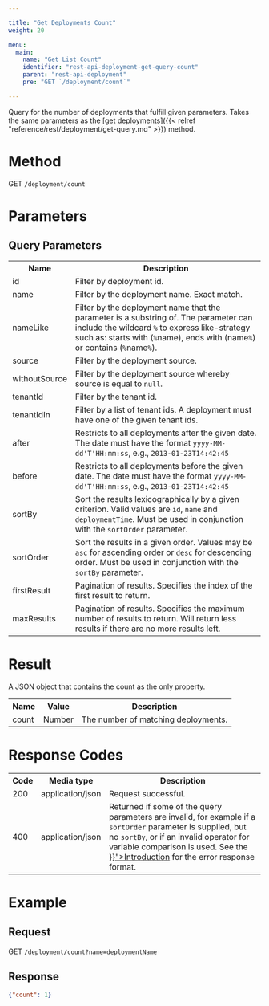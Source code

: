 ```yaml
---

title: "Get Deployments Count"
weight: 20

menu:
  main:
    name: "Get List Count"
    identifier: "rest-api-deployment-get-query-count"
    parent: "rest-api-deployment"
    pre: "GET `/deployment/count`"

---
```



Query for the number of deployments that fulfill given parameters. Takes the same parameters as the [get deployments]({{< relref "reference/rest/deployment/get-query.md" >}}) method.

# Method

GET `/deployment/count`


# Parameters

## Query Parameters

<table class="table table-striped">
  <tr>
    <th>Name</th>
    <th>Description</th>
  </tr>
  <tr>
    <td>id</td>
    <td>Filter by deployment id.</td>
  </tr>
  <tr>
    <td>name</td>
    <td>Filter by the deployment name. Exact match.</td>
  </tr>
  <tr>
    <td>nameLike</td>
    <td>Filter by the deployment name that the parameter is a substring of. The parameter can include the wildcard <code>%</code> to express like-strategy such as: starts with (<code>%</code>name), ends with (name<code>%</code>) or contains (<code>%</code>name<code>%</code>).</td>
  </tr>
  <tr>
    <td>source</td>
    <td>Filter by the deployment source.</td>
  </tr>
  <tr>
    <td>withoutSource</td>
    <td>Filter by the deployment source whereby source is equal to <code>null</code>.</td>
  </tr>
  <tr>
    <td>tenantId</td>
    <td>Filter by the tenant id.</td>
  </tr>
   <tr>
    <td>tenantIdIn</td>
    <td>Filter by a list of tenant ids. A deployment must have one of the given tenant ids.</td>
  </tr>
  <tr>
    <td>after</td>
    <td>Restricts to all deployments after the given date. The date must have the format <code>yyyy-MM-dd'T'HH:mm:ss</code>, e.g., <code>2013-01-23T14:42:45</code></td>
  </tr>
  <tr>
    <td>before</td>
    <td>Restricts to all deployments before the given date. The date must have the format <code>yyyy-MM-dd'T'HH:mm:ss</code>, e.g., <code>2013-01-23T14:42:45</code></td>
  </tr>
  <tr>
    <td>sortBy</td>
    <td>Sort the results lexicographically by a given criterion. Valid values are
    <code>id</code>, <code>name</code> and <code>deploymentTime</code>.
    Must be used in conjunction with the <code>sortOrder</code> parameter.</td>
  </tr>
  <tr>
    <td>sortOrder</td>
    <td>Sort the results in a given order. Values may be <code>asc</code> for ascending order or <code>desc</code> for descending order.
    Must be used in conjunction with the <code>sortBy</code> parameter.</td>
  </tr>
  <tr>
    <td>firstResult</td>
    <td>Pagination of results. Specifies the index of the first result to return.</td>
  </tr>
  <tr>
    <td>maxResults</td>
    <td>Pagination of results. Specifies the maximum number of results to return. Will return less results if there are no more results left.</td>
  </tr>
</table>


# Result

A JSON object that contains the count as the only property.

<table class="table table-striped">
  <tr>
    <th>Name</th>
    <th>Value</th>
    <th>Description</th>
  </tr>
  <tr>
    <td>count</td>
    <td>Number</td>
    <td>The number of matching deployments.</td>
  </tr>
</table>


# Response Codes

<table class="table table-striped">
  <tr>
    <th>Code</th>
    <th>Media type</th>
    <th>Description</th>
  </tr>
  <tr>
    <td>200</td>
    <td>application/json</td>
    <td>Request successful.</td>
  </tr>
  <tr>
    <td>400</td>
    <td>application/json</td>
    <td>Returned if some of the query parameters are invalid, for example if a <code>sortOrder</code> parameter is supplied, but no <code>sortBy</code>, or if an invalid operator for variable comparison is used. See the <a href="{{< relref "reference/rest/overview/index.md#error-handling" >}}">Introduction</a> for the error response format.</td>
  </tr>
</table>

# Example

## Request

GET `/deployment/count?name=deploymentName`

## Response

```json
{"count": 1}
```
